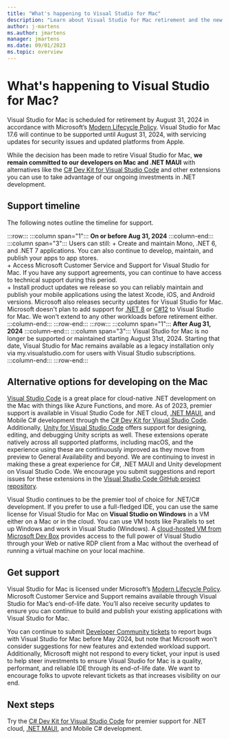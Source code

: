 ```yaml
---
title: "What's happening to Visual Studio for Mac"
description: "Learn about Visual Studio for Mac retirement and the new Mac development options."
author: j-martens 
ms.author: jmartens
manager: jmartens
ms.date: 09/01/2023
ms.topic: overview
---
```

# What's happening to Visual Studio for Mac?

Visual Studio for Mac is scheduled for retirement by August 31, 2024 in accordance with Microsoft’s [Modern Lifecycle Policy](/lifecycle/policies/modern).  Visual Studio for Mac 17.6 will continue to be supported until August 31, 2024, with servicing updates for security issues and updated platforms from Apple. 

While the decision has been made to retire Visual Studio for Mac, **we remain committed to our developers on Mac and .NET MAUI** with alternatives like the [C# Dev Kit for Visual Studio Code](https://code.visualstudio.com/docs/csharp/get-started) and other extensions you can use to take advantage of our ongoing investments in .NET development. 

## Support timeline

The following notes outline the timeline for support. 

:::row::: 
    :::column span="1"::: 
        **On or before Aug 31, 2024**
    :::column-end::: 
    :::column span="3"::: 
        Users can still:
        + Create and maintain Mono, .NET 6, and .NET 7 applications. You can also continue to develop, maintain, and publish your apps to app stores.  
        + Access Microsoft Customer Service and Support for Visual Studio for Mac. If you have any support agreements, you can continue to have access to technical support during this period.  
        + Install product updates we release so you can reliably maintain and publish your mobile applications using the latest Xcode, iOS, and Android versions. Microsoft also releases security updates for Visual Studio for Mac.
        Microsoft doesn't plan to add support for [.NET 8](/dotnet/core/whats-new/dotnet-8/) or [C#12](/dotnet/csharp/whats-new/csharp-12/) to Visual Studio for Mac.  We won't extend to any other workloads before retirement either.
    :::column-end::: 
:::row-end:::
:::row::: 
    :::column span="1"::: 
        **After Aug 31, 2024**
    :::column-end::: 
    :::column span="3":::
        Visual Studio for Mac is no longer be supported or maintained starting August 31st, 2024. Starting that date, Visual Studio for Mac remains available as a legacy installation only via my.visualstudio.com for users with Visual Studio subscriptions. 
    :::column-end::: 
:::row-end:::


## Alternative options for developing on the Mac

[Visual Studio Code](https://code.visualstudio.com/docs/editor/whyvscode) is a great place for cloud-native .NET development on the Mac with things like Azure Functions, and more.  As of 2023, premier support is available in Visual Studio Code for .NET cloud, [.NET MAUI](https://marketplace.visualstudio.com/items?itemName=ms-dotnettools.dotnet-maui), and Mobile C# development through the [C# Dev Kit for Visual Studio Code](https://code.visualstudio.com/docs/csharp/get-started). Additionally, [Unity for Visual Studio Code](https://marketplace.visualstudio.com/items?itemName=visualstudiotoolsforunity.vstuc) offers support for designing, editing, and debugging Unity scripts as well. These extensions operate natively across all supported platforms, including macOS, and the experience using these are continuously improved as they move from preview to General Availability and beyond.  We are continuing to invest in making these a great experience for C#, .NET MAUI and Unity development on Visual Studio Code. We encourage you submit suggestions and report issues for these extensions in the [Visual Studio Code GitHub project repository](https://github.com/microsoft/vscode-dotnettools/issues).

Visual Studio continues to be the premier tool of choice for .NET/C# development. If you prefer to use a full-fledged IDE, you can use the same license for Visual Studio for Mac on **Visual Studio on Windows** in a VM either on a Mac or in the cloud. You can use VM hosts like Parallels to set up Windows and work in Visual Studio (Windows).  A [cloud-hosted VM from Microsoft Dev Box](/azure/dev-box/overview-what-is-microsoft-dev-box) provides access to the full power of Visual Studio through your Web or native RDP client from a Mac without the overhead of running a virtual machine on your local machine.  

## Get support 

Visual Studio for Mac is licensed under Microsoft’s [Modern Lifecycle Policy](/lifecycle/policies/modern).  Microsoft Customer Service and Support remains available through Visual Studio for Mac’s end-of-life date. You’ll also receive security updates to ensure you can continue to build and publish your existing applications with Visual Studio for Mac.
 

You can continue to submit [Developer Community tickets](/visualstudio/ide/developer-community-guidelines) to report bugs with Visual Studio for Mac before May 2024, but note that Microsoft won't consider suggestions for new features and extended workload support. Additionally, Microsoft might not respond to every ticket, your input is used to help steer investments to ensure Visual Studio for Mac is a quality, performant, and reliable IDE through its end-of-life date. We want to encourage folks to upvote relevant tickets as that increases visibility on our end. 

## Next steps

Try the [C# Dev Kit for Visual Studio Code](https://code.visualstudio.com/docs/csharp/get-started) for premier support for .NET cloud, [.NET MAUI](https://marketplace.visualstudio.com/items?itemName=ms-dotnettools.dotnet-maui), and Mobile C# development.  
